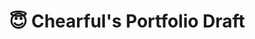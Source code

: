 ---
title: "😇 Chearful's Portfolio Draft"
snippet: "Chearful was a med-tech startup in Dubai, UAE. The website was to showcase their services."
isDraft: false
image: {
    src: "/src/assets/project/chearful/cover.png",
    alt: "Screenshots of Chearful's Website",
}
category: "Portfolio"
isFeatured: false
tags: [React, TypeScript, Tailwind]
liveUrl: "https://test-chearful.netlify.app/"
repoUrl: ""
releaseDate: "2022-06-15 20:00"
---